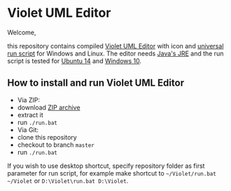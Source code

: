 # Violet UML Editor

Welcome,

this repository contains compiled [Violet UML Editor] with icon and [universal run script] for Windows and Linux.
The editor needs [Java's JRE] and the run script is tested for [Ubuntu 14] and [Windows 10].


## How to install and run Violet UML Editor
 * Via ZIP:
  * download [ZIP archive]
  * extract it
  * run `./run.bat`
 * Via Git:
  * clone this repository
  * checkout to branch `master`
  * run `./run.bat`

If you wish to use desktop shortcut, specify repository folder as first parameter for run script,
for example make shortcut to `~/Violet/run.bat ~/Violet` or `D:\Violet\run.bat D:\Violet`.


[Violet UML Editor]:https://github.com/violetumleditor/violetumleditor
[universal run script]:https://github.com/petrknap/violetumleditor/blob/master/run.bat
[Java's JRE]:http://java.com/en/
[Ubuntu 14]:http://www.ubuntu.com/desktop
[Windows 10]:https://www.microsoft.com/en-us/windows
[ZIP archive]:https://github.com/petrknap/violetumleditor/archive/master.zip
